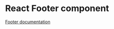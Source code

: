 <!-- @license CC0-1.0 -->

# React Footer component

[Footer documentation](../../../css/src/components/footer/README.md)
